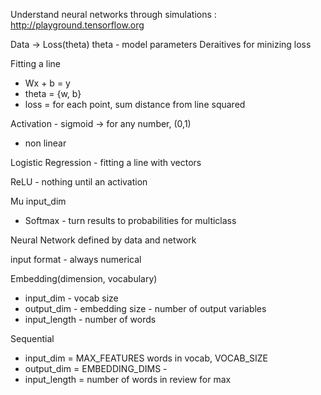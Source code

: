 Understand neural networks through simulations : http://playground.tensorflow.org

Data -> Loss(theta)
  theta - model parameters
  Deraitives for minizing loss

Fitting a line
 * Wx + b = y
 * theta = {w, b}
 * loss = for each point, sum distance from line squared

Activation - sigmoid -> for any number, (0,1)
  * non linear

Logistic Regression - fitting a line with vectors

ReLU - nothing until an activation

Mu input_dim
  * Softmax - turn results to probabilities for multiclass

Neural Network defined by data and network

input format - always numerical

Embedding(dimension, vocabulary)
 * input_dim - vocab size
 * output_dim - embedding size - number of output variables
 * input_length - number of words

Sequential
 * input_dim = MAX_FEATURES words in vocab, VOCAB_SIZE
 * output_dim = EMBEDDING_DIMS - 
 * input_length = number of words in review for max




